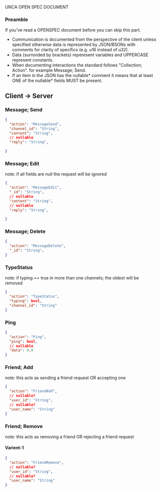 UNCA OPEN SPEC DOCUMENT

### Preamble
If you've read a OPENSPEC document before you can skip this part.
- Communication is documented from the perspective of the client unless specified otherwise data is represented by JSON/BSONs with comments for clarity of specifics (e.g. u16 instead of u32).
- Data {surronded by brackets} reperesent variables and UPPERCASE represent constants.
- When documenting interactions the standard follows "Collection; Action". for example Message; Send.
- If an item in the JSON has the nullable* comment it means that at least ONE of the nullable* fields MUST be present.


## Client -> Server
### Message; Send
```json
{
  "action": "MessageSend",
  "channel_id": "String",
  "content": "String",
  // nullable 
  "reply": "String",
  
}
```
### Message; Edit
note: if all fields are null the request will be ignored
```json
{
  "action": "MessageEdit",
  "_id": "String",
  // nullable 
  "content": "String",
  // nullable 
  "reply": "String",
  
}
```
### Message; Delete
```json
{
  "action": "MessageDelete",
  "_id": "String",
}
```
### TypeStatus
note: if typing == true in more than one channels; the oldest will be removed
```json
{
  "action": "TypeStatus",
  "typing": bool,
  "channel_id": "String"
}
```
### Ping
```json
{
  "action": "Ping",
  "ping": bool,
  // nullable 
  "data": 0.0
}
```

### Friend; Add
note: this acts as sending a friend request OR accepting one
```json
{
  "action": "FriendAdd",
  // nullable?
  "user_id": "String",
  // nullable?
  "user_name": "String"
}
```

### Friend; Remove
note: this acts as removing a friend OR rejecting a friend request
#### Varient-1
```json
{
  "action": "FriendRemove",
  // nullable?
  "user_id": "String",
  // nullable?
  "user_name": "String"
}
```
